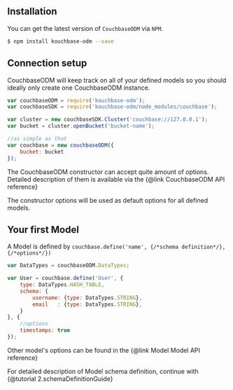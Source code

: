 Installation
---------------

You can get the latest version of `CouchbaseODM` via `NPM`.  

````bash
$ npm install kouchbase-odm --save
````

Connection setup
-------------------

CouchbaseODM will keep track on all of your defined models so you should ideally only create one CouchbaseODM instance.  

````javascript
var couchbaseODM = require('kouchbase-odm');
var couchbaseSDK = require('kouchbase-odm/node_modules/couchbase');

var cluster = new couchbaseSDK.Cluster('couchbase://127.0.0.1');
var bucket = cluster.openBucket('bucket-name');

//as simple as that
var couchbase = new couchbaseODM({
    bucket: bucket
});
````

The CouchbaseODM constructor can accept quite amount of options. Detailed description of them is available via the {@link CouchbaseODM API reference}
  
The constructor options will be used as default options for all defined models.


Your first Model
--------------------

A Model is defined by `couchbase.define('name', {/*schema definition*/}, {/*options*/})`


````javascript
var DataTypes = couchbaseODM.DataTypes;

var User = couchbase.define('User', {
    type: DataTypes.HASH_TABLE,
    schema: {
        username: {type: DataTypes.STRING},
        email   : {type: DataTypes.STRING},
    }
}, {
    //options
    timestamps: true
});
````
Other model's options can be found in the  {@link Model Model API reference}  

For detailed description of Model schema definition, continue with {@tutorial 2.schemaDefinitionGuide}
